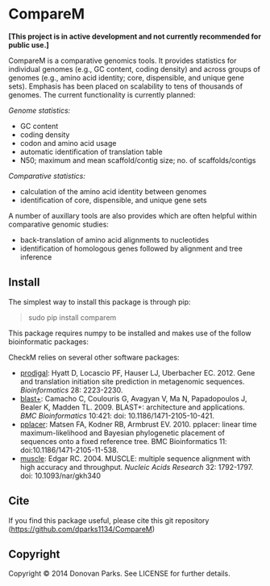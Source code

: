 # CompareM

<b>[This project is in active development and not currently recommended for public use.]</b>

CompareM is a comparative genomics tools. It provides statistics for individual genomes (e.g., GC content, coding density) and across groups of genomes (e.g., amino acid identity; core, dispensible, and unique gene sets). Emphasis has been placed on scalability to tens of thousands of genomes. The current functionality is currently planned:

<i>Genome statistics:</i>
* GC content
* coding density
* codon and amino acid usage
* automatic identification of translation table
* N50; maximum and mean scaffold/contig size; no. of scaffolds/contigs

<i>Comparative statistics:</i>
* calculation of the amino acid identity between genomes
* identification of core, dispensible, and unique gene sets

A number of auxillary tools are also provides which are often helpful within comparative genomic studies:
* back-translation of amino acid alignments to nucleotides
* identification of homologous genes followed by alignment and tree inference 

## Install

The simplest way to install this package is through pip:
> sudo pip install comparem

This package requires numpy to be installed and makes use of the follow bioinformatic packages:

CheckM relies on several other software packages:

* [prodigal](http://prodigal.ornl.gov/): Hyatt D, Locascio PF, Hauser LJ, Uberbacher EC. 2012. Gene and translation initiation site prediction in metagenomic sequences. <i>Bioinformatics</i> 28: 2223-2230.
* [blast+](http://blast.ncbi.nlm.nih.gov/Blast.cgi?PAGE_TYPE=BlastDocs&DOC_TYPE=Download): Camacho C, Coulouris G, Avagyan V, Ma N, Papadopoulos J, Bealer K, Madden TL. 2009. BLAST+: architecture and applications. <i>BMC Bioinformatics</i> 10:421: doi: 10.1186/1471-2105-10-421.
* [pplacer](http://matsen.fhcrc.org/pplacer/): Matsen FA, Kodner RB, Armbrust EV. 2010. pplacer: linear time maximum-likelihood and Bayesian phylogenetic placement of sequences onto a fixed reference tree. BMC Bioinformatics 11: doi:10.1186/1471-2105-11-538.
* [muscle](http://www.drive5.com/muscle/): Edgar RC. 2004. MUSCLE: multiple sequence alignment with high accuracy and throughput. <i>Nucleic Acids Research</i> 32: 1792-1797. doi: 10.1093/nar/gkh340

## Cite

If you find this package useful, please cite this git repository (https://github.com/dparks1134/CompareM)

## Copyright

Copyright © 2014 Donovan Parks. See LICENSE for further details.
